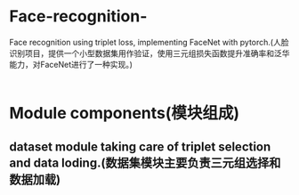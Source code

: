 # Face-recognition-
Face recognition using triplet loss, implementing FaceNet with pytorch.(人脸识别项目，提供一个小型数据集用作验证，使用三元组损失函数提升准确率和泛华能力，对FaceNet进行了一种实现。)
</br> </br>

# Module components(模块组成)
## dataset module taking care of triplet selection and data loding.(数据集模块主要负责三元组选择和数据加载)
